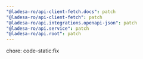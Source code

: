 ```yaml
---
"@ladesa-ro/api-client-fetch.docs": patch
"@ladesa-ro/api-client-fetch": patch
"@ladesa-ro/api.integrations.openapi-json": patch
"@ladesa-ro/api.service": patch
"@ladesa-ro/api.root": patch
---
```


chore: code-static:fix
